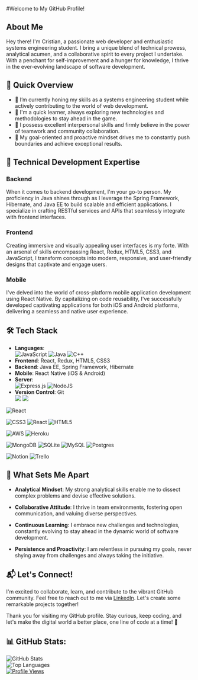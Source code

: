 #Welcome to My GitHub Profile!

## About Me

Hey there! I'm Cristian, a passionate web developer and enthusiastic systems engineering student. I bring a unique blend of technical prowess, analytical acumen, and a collaborative spirit to every project I undertake. With a penchant for self-improvement and a hunger for knowledge, I thrive in the ever-evolving landscape of software development.

## 🚀 Quick Overview

- 🔭 I’m currently honing my skills as a systems engineering student while actively contributing to the world of web development.
- 🌱 I'm a quick learner, always exploring new technologies and methodologies to stay ahead in the game.
- 💬 I possess excellent interpersonal skills and firmly believe in the power of teamwork and community collaboration.
- 🎯 My goal-oriented and proactive mindset drives me to constantly push boundaries and achieve exceptional results.

## 💼 Technical Development Expertise

### Backend 

When it comes to backend development, I'm your go-to person. My proficiency in Java shines through as I leverage the Spring Framework, Hibernate, and Java EE to build scalable and efficient applications. I specialize in crafting RESTful services and APIs that seamlessly integrate with frontend interfaces.

### Frontend

Creating immersive and visually appealing user interfaces is my forte. With an arsenal of skills encompassing React, Redux, HTML5, CSS3, and JavaScript, I transform concepts into modern, responsive, and user-friendly designs that captivate and engage users.

### Mobile

I've delved into the world of cross-platform mobile application development using React Native. By capitalizing on code reusability, I've successfully developed captivating applications for both iOS and Android platforms, delivering a seamless and native user experience.

## 🛠️ Tech Stack

- **Languages**: </br>
![JavaScript](https://img.shields.io/badge/JavaScript-%23323330.svg?style=flat-square&logo=JavaScript&logoColor=%23F7DF1E)
![Java](https://img.shields.io/badge/Java-%23ED8B00.svg?style=flat-square&logo=java&logoColor=white) ![C++](https://img.shields.io/badge/C++-%2300599C.svg?style=flat-square&logo=c%2B%2B&logoColor=white) 
- **Frontend**: React, Redux, HTML5, CSS3 </br>
- **Backend**: Java EE, Spring Framework, Hibernate </br>
- **Mobile**: React Native (iOS & Android) </br>
- **Server**: </br>
![Express.js](https://img.shields.io/badge/Express.js-%23404d59.svg?style=flat-square&logo=express&logoColor=%2361DAFB) ![NodeJS](https://img.shields.io/badge/Node.js-6DA55F?style=flat-square&logo=node.js&logoColor=white) 
- **Version Control**: Git </br>
<img src="https://img.shields.io/badge/-Github-181717.svg?logo=github&style=flat-square"> <img src="https://img.shields.io/badge/-Git-4c4a4b.svg?logo=git&style=flat-square">


![React](https://img.shields.io/badge/React%20Native-%2320232a.svg?style=flat-square&logo=react&logoColor=%2361DAFB) 


![CSS3](https://img.shields.io/badge/CSS3-%231572B6.svg?style=flat-square&logo=css3&logoColor=white) 
![React](https://img.shields.io/badge/React-%2320232a.svg?style=flat-square&logo=react&logoColor=%2361DAFB) 
![HTML5](https://img.shields.io/badge/Html5-%23E34F26.svg?style=flat-square&logo=html5&logoColor=white) 

![AWS](https://img.shields.io/badge/AWS-%23FF9900.svg?style=flat-square&logo=amazon-aws&logoColor=white) 
![Heroku](https://img.shields.io/badge/heroku-%23430098.svg?style=flat-square&logo=heroku&logoColor=white) 

![MongoDB](https://img.shields.io/badge/MongoDB-%234ea94b.svg?style=flat-square&logo=mongodb&logoColor=white) 
![SQLite](https://img.shields.io/badge/sqlite-%2307405e.svg?style=flat-square&logo=sqlite&logoColor=white) 
![MySQL](https://img.shields.io/badge/mysql-%2300f.svg?style=flat-square&logo=mysql&logoColor=white) 
![Postgres](https://img.shields.io/badge/postgres-%23316192.svg?style=flat-square&logo=postgresql&logoColor=white) 

![Notion](https://img.shields.io/badge/Notion-%23000000.svg?style=flat-square&logo=notion&logoColor=white) 
![Trello](https://img.shields.io/badge/Trello-%23026AA7.svg?style=flat-square&logo=Trello&logoColor=white) 


## 🌟 What Sets Me Apart

- **Analytical Mindset**: My strong analytical skills enable me to dissect complex problems and devise effective solutions.

- **Collaborative Attitude**: I thrive in team environments, fostering open communication, and valuing diverse perspectives.

- **Continuous Learning**: I embrace new challenges and technologies, constantly evolving to stay ahead in the dynamic world of software development.

- **Persistence and Proactivity**: I am relentless in pursuing my goals, never shying away from challenges and always taking the initiative.

## 📬 Let's Connect!

I'm excited to collaborate, learn, and contribute to the vibrant GitHub community. Feel free to reach out to me via [LinkedIn](https://www.linkedin.com/in/cristian-fabian-infante-canelo/). Let's create some remarkable projects together!

Thank you for visiting my GitHub profile. Stay curious, keep coding, and let's make the digital world a better place, one line of code at a time! 🚀

## 📊 GitHub Stats:
<div aling="center">
  <img src="https://github-readme-stats.vercel.app/api?username=Cristian-Infante&theme=dark&hide_border=false&include_all_commits=false&count_private=false" alt="GitHub Stats" />
</br>
  <img src="https://github-readme-stats.vercel.app/api/top-langs/?username=Cristian-Infante&theme=dark&hide_border=false&include_all_commits=false&count_private=false" alt="Top Languages" />
</br>
  <a href="https://visitcount.itsvg.in">
    <img src="https://visitcount.itsvg.in/api?id=Cristian-Infante&label=Profile%20Views&color=1&icon=5&pretty=true" alt="Profile Views" />
  </a>
</div>

